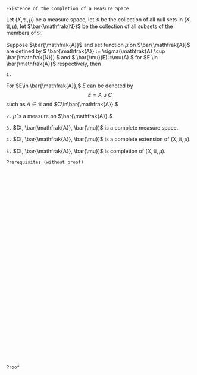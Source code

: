 ```
Existence of the Completion of a Measure Space
```
Let $(X, \mathfrak{A}, \mu)$ be a measure space,
let $\mathfrak{N}$ be the collection of all null sets in $(X, \mathfrak{A}, \mu)$,
let $\bar{\mathfrak{N}}$ be the collection of all subsets of the members of $\mathfrak{N}$.

Suppose $\bar{\mathfrak{A}}$ and set function $\bar{\mu}$ on $\bar{\mathfrak{A}}$ are defined by
$
\bar{\mathfrak{A}}
:=
\sigma(\mathfrak{A} \cup \bar{\mathfrak{N}})
$
and 
$
\bar{\mu}(E):=\mu(A)
$
for $E \in \bar{\mathfrak{A}}$ respectively, then

`1.`

For $E\in \bar{\mathfrak{A}},$ $E$ can be denoted by
$$
E=A \cup C
$$
such as $A\in\mathfrak{A}$ and $C\in\bar{\mathfrak{A}}.$

`2.`
$\bar{\mu}$ is a measure on $\bar{\mathfrak{A}}.$

`3.`
$(X, \bar{\mathfrak{A}}, \bar{\mu})$ is a complete measure space.

`4.`
$(X, \bar{\mathfrak{A}}, \bar{\mu})$ is a complete extension of  $(X, \mathfrak{A}, \mu).$

`5.`
$(X, \bar{\mathfrak{A}}, \bar{\mu})$ is completion of $(X, \mathfrak{A}, \mu).$

```
Prerequisites (without proof)
```

<br>
<br>
<br>
<br>
<br>
<br>
<br>
<br>
<br>
<br>
<br>
<br>
<br>
<br>
<br>
<br>
<br>
<br>
<br>
<br>
<br>
<br>
<br>
<br>
<br>
<br>
<br>
<br>
<br>
<br>


```
Proof
```
